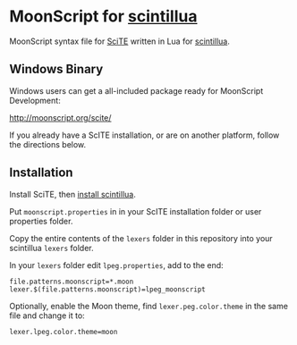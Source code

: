 
# MoonScript for [scintillua][1]

MoonScript syntax file for [SciTE][2] written in Lua for [scintillua][1].

## Windows Binary

Windows users can get a all-included package ready for MoonScript Development:

<http://moonscript.org/scite/>

If you already have a ScITE installation, or are on another platform, follow
the directions below.

## Installation

Install SciTE, then [install scintillua][3].

Put `moonscript.properties` in in your ScITE installation folder or user
properties folder.

Copy the entire contents of the `lexers` folder in this repository into your
scintillua `lexers` folder.

In your `lexers` folder edit `lpeg.properties`, add to the end:

    file.patterns.moonscript=*.moon
    lexer.$(file.patterns.moonscript)=lpeg_moonscript

Optionally, enable the Moon theme, find `lexer.peg.color.theme` in the same
file and change it to:

    lexer.lpeg.color.theme=moon

  [1]: http://code.google.com/p/scintillua/ "scintillua"
  [2]: http://www.scintilla.org/SciTE.html "SciTE"
  [3]: http://code.google.com/p/scintillua/#Using_with_SciTE